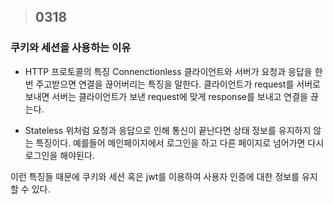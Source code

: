 > ## 0318

### 쿠키와 세션을 사용하는 이유

- HTTP 프로토콜의 특징
  Connenctionless
  클라이언트와 서버가 요청과 응답을 한 번 주고받으면 연결을 끊어버리는 특징을 말한다.
  클라이언트가 request를 서버로 보내면 서버는 클라이언트가 보낸 request에 맞게 response를 보내고 연결을 끊는다.

- Stateless
  위처럼 요청과 응답으로 인해 통신이 끝난다면 상태 정보를 유지하지 않는 특징이다.
  예를들어 메인페이지에서 로그인을 하고 다른 페이지로 넘어가면 다시 로그인을 해야된다.

이런 특징들 때문에 쿠키와 세션 혹은 jwt를 이용하여 사용자 인증에 대한 정보를 유지할 수 있다.
